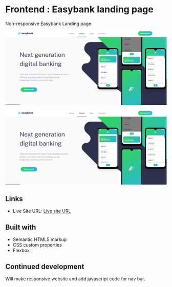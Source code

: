 # Frontend : Easybank landing page 

Non-responsive Easybank Landing page.

![Alt text](image.png)

![Alt text](image-1.png)

## Links

- Live Site URL: [Live site URL ]()

## Built with

- Semantic HTML5 markup
- CSS custom properties
- Flexbox

## Continued development

Will make responsive website and add javascript code for nav bar.
